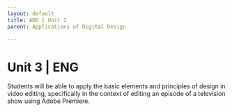 ```yaml
---
layout: default
title: ADD | Unit 2
parent: Applications of Digital Design

---
```

# Unit 3 | ENG
Students will be able to apply the basic elements and principles of design in video editing, specifically in the context of editing an episode of a television show using Adobe Premiere.


